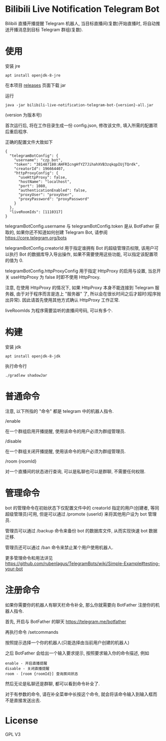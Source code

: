 # Bilibili Live Notification Telegram Bot
Bilibili 直播开播提醒 Telegram 机器人, 当目标直播间(复数)开始直播时, 将自动推送开播消息到目标 Telegram 群组(复数).

# 使用
安装 jre

    apt install openjdk-8-jre

在本项目 [releases](../../releases) 页面下载 jar

运行

    java -jar bilibili-live-notification-telegram-bot-{version}-all.jar

(version 为版本号)

首次运行后, 将在工作目录生成一份 config.json, 修改该文件, 填入所需的配置项后重启程序.

正确的配置文件大致如下

    {
      "telegramBotConfig": {
        "username": "czp_bot",
        "token": "381487180:AHFRIcngHfYZ7JihahXVB3zqkqpIUjTQrdk",
        "creatorId": 196664407,
        "httpProxyConfig": {
          "useHttpProxy": false,
          "hostName": "localhost",
          "port": 1080,
          "authenticationEnabled": false,
          "proxyUser": "proxyUser",
          "proxyPassword": "proxyPassword"
        }
      },
      "liveRoomIds": [1110317]
    }

telegramBotConfig.username 与 telegramBotConfig.token 是从 BotFather 获取的, 如果你还不知道如何创建 Telegram Bot, 请参阅 https://core.telegram.org/bots

telegramBotConfig.creatorId 用于指定谁拥有 Bot 的超级管理员权限, 该用户可以执行 Bot 的数据库导入导出操作, 如果不需要使用这些功能, 可以指定该配置项的值为 0.

telegramBotConfig.httpProxyConfig 用于指定 HttpProxy 的启用与设置, 当总开关 useHttpProxy 为 false 时即不使用 HttpProxy.

注意, 在使用 HttpProxy 的情况下, 如果 HttpProxy 本身不能连接到 Telegram 服务器, 由于对于程序而言是连上 "服务器" 了, 所以会在很长时间之后才超时(程序抛出异常). 因此请首先使用其他方式确认 HttpProxy 工作正常.

liveRoomIds 为程序需要监听的直播间号码, 可以有多个.

# 构建
安装 jdk

    apt install openjdk-8-jdk

执行命令行

    ./gradlew shadowJar

# 普通命令
注意, 以下所指的 "命令" 都是 telegram 中的机器人指令.

/enable

在一个群组启用开播提醒, 使用该命令的用户必须为群组管理员.

/disable

在一个群组关闭开播提醒, 使用该命令的用户必须为群组管理员.

/room {roomId}

对一个直播间的状态进行查询, 可以是私聊也可以是群聊, 不需要任何权限.

# 管理命令
bot 的管理命令在初始状态下仅配置文件中的 creatorId 指定的用户(创建者, 等同超级管理员)可用, 但是可以通过 /promote {userId} 来将其他用户设为 bot 管理员.

管理员可以通过 /backup 命令来备份 bot 的数据库文件, 从而实现快速 bot 数据迁移.

管理员还可以通过 /ban 命令来禁止某个用户使用机器人.

更多管理命令和用法详见 https://github.com/rubenlagus/TelegramBots/wiki/Simple-Example#testing-your-bot

# 注册命令
如果你需要你的机器人有聊天栏命令补全, 那么你就需要向 BotFather 注册你的机器人指令.

首先, 开启与 BotFather 的聊天 https://telegram.me/botfather

再执行命令 /setcommands

按照提示选择一个你的机器人(只能选择由当前用户创建的机器人)

之后 BotFather 会给出一个输入要求提示, 按照要求输入你的命令描述, 例如

    enable - 开启直播提醒
    disable - 关闭直播提醒
    room - [room {roomId}] 查询房间状态

然后无论是私聊还是群聊, 都可以看到命令补全了.

对于有参数的命令, 请在补全菜单中长按这个命令, 就会将该命令输入到输入框而不是直接发送出去.

# License
GPL V3
